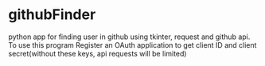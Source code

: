 # githubFinder
python app for finding user in github using tkinter, request and github api. To use this program Register an OAuth application to get client ID and client secret(without these keys, api requests will be limited)
